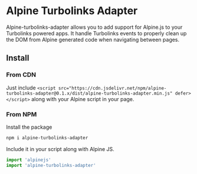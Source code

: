 # Alpine Turbolinks Adapter

Alpine-turbolinks-adapter allows you to add support for Alpine.js to your Turbolinks powered apps.
It handle Turbolinks events to properly clean up the DOM from Alpine generated code when navigating between pages.

## Install

### From CDN
Just include `<script src="https://cdn.jsdelivr.net/npm/alpine-turbolinks-adapter@0.1.x/dist/alpine-turbolinks-adapter.min.js" defer></script>` along with your Alpine script in your page.

### From NPM
 Install the package
```bash
npm i alpine-turbolinks-adapter
```
Include it in your script along with Alpine JS.
```javascript
import 'alpinejs'
import 'alpine-turbolinks-adapter'
```
